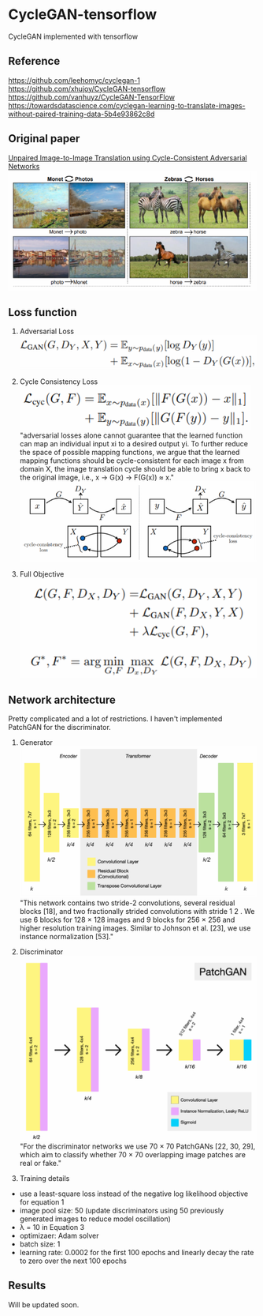 # CycleGAN-tensorflow
CycleGAN implemented with tensorflow

## Reference 
https://github.com/leehomyc/cyclegan-1 \
https://github.com/xhujoy/CycleGAN-tensorflow \
https://github.com/vanhuyz/CycleGAN-TensorFlow \
https://towardsdatascience.com/cyclegan-learning-to-translate-images-without-paired-training-data-5b4e93862c8d

## Original paper
[Unpaired Image-to-Image Translation using Cycle-Consistent Adversarial Networks](https://arxiv.org/pdf/1703.10593.pdf)
![Overview](https://github.com/Sooram/CycleGAN-tensorflow/blob/master/imgs/overview.PNG)

## Loss function
1. Adversarial Loss\
![Overview](https://github.com/Sooram/CycleGAN-tensorflow/blob/master/imgs/adversarial-loss.PNG)

2. Cycle Consistency Loss\
![Overview](https://github.com/Sooram/CycleGAN-tensorflow/blob/master/imgs/cycle-consistency-loss.PNG)\
"adversarial losses alone cannot guarantee that the learned function can map an individual input xi to a desired output yi. To further reduce the space of possible mapping functions, we argue that the learned mapping functions should be cycle-consistent
 for each image x from domain X, the image translation cycle should be able to bring x back to the original image, i.e., x → G(x) → F(G(x)) ≈ x."\
![Overview](https://github.com/Sooram/CycleGAN-tensorflow/blob/master/imgs/cycle-consistency-loss-img.PNG)

3. Full Objective\
![Overview](https://github.com/Sooram/CycleGAN-tensorflow/blob/master/imgs/full-objective.PNG)

## Network architecture
Pretty complicated and a lot of restrictions. I haven't implemented PatchGAN for the discriminator.
1. Generator\
![Overview](https://github.com/Sooram/CycleGAN-tensorflow/blob/master/imgs/generator.PNG)\
"This network contains two stride-2 convolutions, several residual blocks [18], and two fractionally strided convolutions with stride 1 2 . We use 6 blocks for 128 × 128 images and 9 blocks for 256 × 256 and higher resolution training images. Similar to Johnson et al. [23], we use instance normalization [53]."

2. Discriminator\
![Overview](https://github.com/Sooram/CycleGAN-tensorflow/blob/master/imgs/discriminator.PNG)\
"For the discriminator networks we use 70 × 70 PatchGANs [22, 30, 29], which aim to classify whether 70 × 70 overlapping image patches are real or fake."

3. Training details
- use a least-square loss instead of the negative log likelihood objective for equation 1
- image pool size: 50 (update discriminators using 50 previously generated images to reduce model oscillation)
- λ = 10 in Equation 3
- optimizaer: Adam solver
- batch size: 1
- learning rate: 0.0002 for the first 100 epochs and linearly decay the rate to zero over the next 100 epochs

## Results
Will be updated soon.
